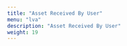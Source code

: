 ```yaml
---
title: "Asset Received By User"
menu: "lva"
description: "Asset Received By User"
weight: 19
---
```


